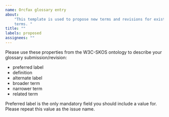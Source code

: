 ```yaml
---
name: Orcfax glossary entry
about:
    "This template is used to propose new terms and revisions for existing
    terms. "
title: ""
labels: proposed
assignees: ""
---
```


Please use these properties from the W3C-SKOS ontology to describe your glossary
submission/revision:

- preferred label
- definition
- alternate label
- broader term
- narrower term
- related term

Preferred label is the only mandatory field you should include a value for.
Please repeat this value as the issue name.
